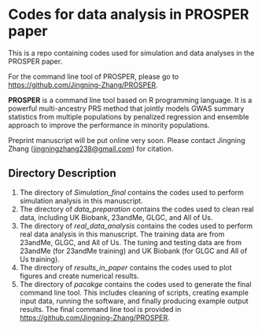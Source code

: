 
# Codes for data analysis in PROSPER paper

This is a repo containing codes used for simulation and data analyses in the PROSPER paper. 

For the command line tool of PROSPER, please go to https://github.com/Jingning-Zhang/PROSPER.

**PROSPER** is a command line tool based on R programming language. It is a powerful multi-ancestry PRS method that jointly models GWAS summary statistics from multiple populations by penalized regression and ensemble approach to improve the performance in minority populations.

Preprint manuscript will be put online very soon. Please contact Jingning Zhang (jingningzhang238@gmail.com) for citation.


## Directory Description

1. The directory of *Simulation_final* contains the codes used to perform simulation analysis in this manuscript.
2. The directory of *data_preparation* contains the codes used to clean real data, including UK Biobank, 23andMe, GLGC, and All of Us. 
3. The directory of *real_data_analysis* contains the codes used to perform real data analysis in this manuscript. The training data are from 23andMe, GLGC, and All of Us. The tuning and testing data are from 23andMe (for 23andMe training) and UK Biobank (for GLGC and All of Us training). 
4. The directory of *results_in_paper* contains the codes used to plot figures and create numerical results. 
5. The directory of *pacakge* contains the codes used to generate the final command line tool. This includes cleaning of scripts, creating example input data, running the software, and finally producing example output results. The final command line tool is provided in https://github.com/Jingning-Zhang/PROSPER.
